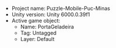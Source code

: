 <!-- UNITY CODE ASSIST INSTRUCTIONS START -->
- Project name: Puzzle-Mobile-Puc-Minas
- Unity version: Unity 6000.0.39f1
- Active game object:
  - Name: PortaGeladeira
  - Tag: Untagged
  - Layer: Default
<!-- UNITY CODE ASSIST INSTRUCTIONS END -->